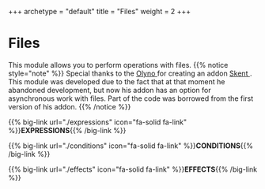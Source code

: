 +++
archetype = "default"
title = "Files"
weight = 2
+++
# Files
This module allows you to perform operations with files.
{{% notice style="note" %}}
Special thanks to the [Olyno <i class="fas fa-link"></i>](https://github.com/Olyno/skent) for creating an addon [Skent <i class="fas fa-link"></i>](https://github.com/Olyno/skent). This module was developed due to the fact that at that moment he abandoned development, but now his addon has an option for asynchronous work with files. Part of the code was borrowed from the first version of his addon.
{{% /notice %}}

{{% big-link url="./expressions" icon="fa-solid fa-link" %}}**EXPRESSIONS**{{% /big-link %}}

{{% big-link url="./conditions" icon="fa-solid fa-link" %}}**CONDITIONS**{{% /big-link %}}

{{% big-link url="./effects" icon="fa-solid fa-link" %}}**EFFECTS**{{% /big-link %}}